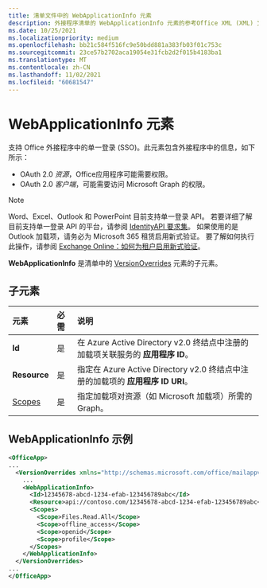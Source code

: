```yaml
---
title: 清单文件中的 WebApplicationInfo 元素
description: 外接程序清单的 WebApplicationInfo 元素的参考Office XML (XML) 文档。
ms.date: 10/25/2021
ms.localizationpriority: medium
ms.openlocfilehash: bb21c584f516fc9e50bdd881a383fb03f01c753c
ms.sourcegitcommit: 23ce57b2702aca19054e31fcb2d2f015b4183ba1
ms.translationtype: MT
ms.contentlocale: zh-CN
ms.lasthandoff: 11/02/2021
ms.locfileid: "60681547"
---
```

# <a name="webapplicationinfo-element"></a>WebApplicationInfo 元素

支持 Office 外接程序中的单一登录 (SSO)。此元素包含外接程序中的信息，如下所示：

- OAuth 2.0 *资源*，Office应用程序可能需要权限。
- OAuth 2.0 *客户端*，可能需要访问 Microsoft Graph 的权限。

> [!NOTE]
> Word、Excel、Outlook 和 PowerPoint 目前支持单一登录 API。 若要详细了解目前支持单一登录 API 的平台，请参阅 [IdentityAPI 要求集](../requirement-sets/identity-api-requirement-sets.md)。 如果使用的是 Outlook 加载项，请务必为 Microsoft 365 租赁启用新式验证。 要了解如何执行此操作，请参阅 [Exchange Online：如何为租户启用新式验证](https://social.technet.microsoft.com/wiki/contents/articles/32711.exchange-online-how-to-enable-your-tenant-for-modern-authentication.aspx)。

**WebApplicationInfo** 是清单中的 [VersionOverrides](versionoverrides.md) 元素的子元素。  

## <a name="child-elements"></a>子元素

|  元素 |  必需  |  说明  |
|:-----|:-----|:-----|
|  **Id**    |  是   |  在 Azure Active Directory v2.0 终结点中注册的加载项关联服务的 **应用程序 ID**。|
|  **Resource**  |  是   |  指定在 Azure Active Directory v2.0 终结点中注册的加载项的 **应用程序 ID URI**。|
|  [Scopes](scopes.md)                |  是  |  指定加载项对资源（如 Microsoft 加载项）所需的Graph。  |

## <a name="webapplicationinfo-example"></a>WebApplicationInfo 示例

```xml
<OfficeApp>
...
  <VersionOverrides xmlns="http://schemas.microsoft.com/office/mailappversionoverrides" xsi:type="VersionOverridesV1_0">
    ...
    <WebApplicationInfo>
      <Id>12345678-abcd-1234-efab-123456789abc</Id>
      <Resource>api://contoso.com/12345678-abcd-1234-efab-123456789abc</Resource>
      <Scopes>
        <Scope>Files.Read.All</Scope>
        <Scope>offline_access</Scope>
        <Scope>openid</Scope>
        <Scope>profile</Scope>
      </Scopes>
    </WebApplicationInfo>
  </VersionOverrides>
...
</OfficeApp>
```

